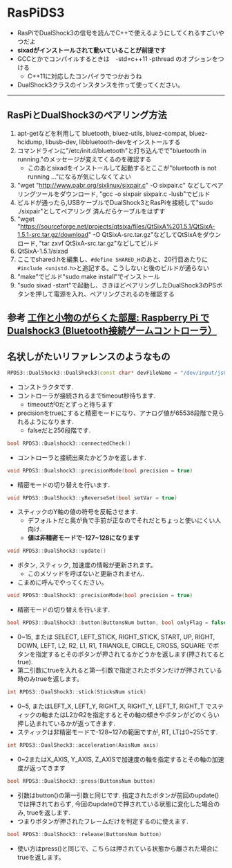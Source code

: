 # RasPiDS3
* RasPiでDualShock3の信号を読んでC++で使えるようにしてくれるすごいやつだよ
* **sixadがインストールされて動いていることが前提です**
* GCCとかでコンパイルするときは　-std=c++11 -pthread のオプションをつける
    * C++11に対応したコンパイラでつかおうね
* DualShock3クラスのインスタンスを作って使ってください。
 
---
## RasPiとDualShock3のペアリング方法
1. apt-getなどを利用して bluetooth, bluez-utils, bluez-compat, bluez-hcidump, libusb-dev, libbluetooth-devをインストールする
2. コマンドラインに"/etc/init.d/bluetooth"と打ち込んでで"bluetooth in running."のメッセージが変えてくるのを確認する
   * このあとsixadをインストールして起動するとここが"bluetooth is not running ..."になるが気にしなくてよい
3. "wget "http://www.pabr.org/sixlinux/sixpair.c" -O sixpair.c" などしてペアリングツールをダウンロード, "gcc -o sixpair sixpair.c -lusb"でビルド
4. ビルドが通ったら,USBケーブルでDualShock3とRasPiを接続して"sudo ./sixpair"としてペアリング 済んだらケーブルをはずす
5. "wget "https://sourceforge.net/projects/qtsixa/files/QtSixA%201.5.1/QtSixA-1.5.1-src.tar.gz/download" -O QtSixA-src.tar.gz"などしてQtSixAをダウンロード, "tar zxvf QtSixA-src.tar.gz"などしてビルド
6. QtSixA-1.5.1/sixad
7. ここでshared.hを編集し、```#define SHARED_H```のあと、20行目あたりに```#include <unistd.h>```と追記する。こうしないと後のビルドが通らない
8. "make"でビルド"sudo make install"でインストール
9. "sudo sixad -start"で起動し、さきほどペアリングしたDualShock3のPSボタンを押して電源を入れ、ペアリングされるのを確認する

参考 [工作と小物のがらくた部屋: Raspberry Pi で Dualshock3 (Bluetooth接続ゲームコントローラ）]( http://junkroom2cyberrobotics.blogspot.jp/2013/03/raspberry-pi-dualshock3-bluetooth.html)
---
## 名状しがたいリファレンスのようなもの
```cpp
RPDS3::DualShock3::DualShock3(const char* devFileName = "/dev/input/js0", bool precision = false, int timeout = 0)
```
* コンストラクタです.
* コントローラが接続されるまでtimeout秒待ちます.
    * timeoutが0だとずっと待ちます
* precisionをtrueにすると精密モードになり、アナログ値が65536段階で見られるようになります.
    * falseだと256段階です.

```cpp
bool RPDS3::Dualshock3::connectedCheck()
```
* コントローラと接続出来たかどうかを返します.

```cpp
void RPDS3::Dualshock3::precisionMode(bool precision = true)
```
* 精密モードの切り替えを行います.

```cpp
void RPDS3::DualShock3::yReverseSet(bool setVar = true)
```
* スティックのY軸の値の符号を反転させます.
    * デフォルトだと奥が負で手前が正なのでそれだとちょっと使いにくい人向け.
    * **値は非精密モードで-127~128になります**

```cpp
void RPDS3::DualShock3::update()
```
* ボタン, スティック, 加速度の情報が更新されます。
    * このメソッドを呼ばないと更新されません.
* こまめに呼んでやってください。

```cpp
void RPDS3::DualShock3::precisionMode(bool precision = true)
```
* 精密モードの切り替えを行います.

```cpp
bool RPDS3::DualShock3::button(ButtonsNum button, bool onlyFlag = false)
```
* 0~15, または SELECT, LEFT_STICK, RIGHT_STICK, START, UP, RIGHT, DOWN, LEFT, L2, R2, L1, R1, TRIANGLE, CIRCLE, CROSS, SQUARE でボタンを指定するとそのボタンが押されてるかどうかを返します(押されてるとtrue).
* 第二引数にtrueを入れると第一引数で指定されたボタンだけが押されている時のみtrueを返します。

```cpp
int RPDS3::DualShock3::stick(SticksNum stick)
```
* 0~5, またはLEFT_X, LEFT_Y, RIGHT_X, RIGHT_Y, LEFT_T, RIGHT_T でスティックの軸またはL2かR2を指定するとその軸の傾きやボタンがどのくらい押し込まれているかが返ってきます.
* スティックは非精密モードで-128~127の範囲ですが, RT, LTは0~255です.

```cpp
int RPDS3::DualShock3::acceleration(AxisNum axis)
```
* 0~2またはX_AXIS, Y_AXIS, Z_AXISで加速度の軸を指定するとその軸の加速度が返ってきます

```cpp
bool RPDS3::DualShock3::press(ButtonsNum button)
```
* 引数はbutton()の第一引数と同じです. 指定されたボタンが前回のupdate()では押されておらず, 今回のupdate()で押されている状態に変化した場合のみ, trueを返します.
* つまりボタンが押されたフレームだけを判定するのに使えます.

```cpp
bool RPDS3::DualShock3::release(ButtonsNum button)
```
* 使い方はpress()と同じで、こちらは押されている状態から離された場合にtrueを返します。

